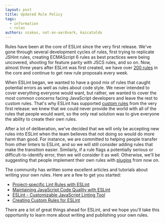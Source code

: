 ```yaml
---
layout: post
title: Updated Rule Policy
tags:
  - information
  - rules
authors: nzakas, not-an-aardvark, kaicataldo
---
```


Rules have been at the core of ESLint since the very first release. We've gone through several development cycles of rules, first trying to replicate JSHint rules, creating ECMAScript 6 rules as best practices were being uncovered, shooting for feature parity with JSCS rules, and so on. Now, almost three years after ESLint was first created, we have over [200 rules](https://eslint.org/docs/rules/) in the core and continue to get new rule proposals every week.

When ESLint began, we wanted to have a good mix of rules that caught potential errors as well as rules about code style. We never intended to cover everything everyone would want, but rather, we wanted to cover the most common concerns facing JavaScript developers and leave the rest to custom rules. That's why ESLint has supported [custom rules](https://eslint.org/docs/developer-guide/working-with-rules.html) from the very first release: we knew that we could never provide the world with all of the rules that people would want, so the only real solution was to give everyone the ability to create their own rules.

After a lot of deliberation, we've decided that we will only be accepting new rules into ESLint when the team believes that not doing so would do more harm than good. For instance, we are committed to helping people transfer from other linters to ESLint, and so we will still consider adding rules that make the transition easier. Similarly, if a rule flags a potentially serious or difficult-to-identify error, then we will consider it as well. Otherwise, we'll be suggesting that people implement their own rules with [plugins](https://eslint.org/docs/developer-guide/working-with-plugins.html) from now on.

The community has written some excellent articles and tutorials about writing your own rules. Here are a few to get you started:

* [Project-specific Lint Rules with ESLint](https://gist.github.com/jareware/7179093)
* [Maintaining JavaScript Code Quality with ESLint](https://www.paypal-engineering.com/2014/12/12/maintaining-javascript-code-quality-with-eslint/)
* [ESLint - Customizable JavaScript Linting Tool](http://blog.thecodecampus.de/eslint-customizable-javascript-linting-tool-2/)
* [Creating Custom Rules for ESLint](https://insideops.wordpress.com/2015/12/08/creating-custom-rules-for-eslint/)

There are a lot of great things ahead for ESLint, and we hope you'll take this opportunity to learn more about writing and publishing your own rules.

